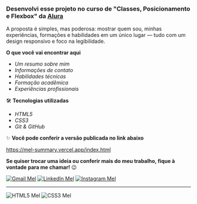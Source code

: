 ### Desenvolvi esse projeto no curso de "Classes, Posicionamento e Flexbox" da [Alura](https://www.alura.com.br/)

A proposta é simples, mas poderosa: mostrar quem sou, minhas experiências, formações e habilidades em um único lugar — tudo com um design responsivo e foco na legibilidade.

**O que você vai encontrar aqui**
- *Um resumo sobre mim*
- *Informações de contato*
- *Habilidades técnicas*
- *Formação acadêmica*
- *Experiências profissionais*

🛠️ **Tecnologias utilizadas**
- *HTML5*
- *CSS3*
- *Git & GitHub*

✨ **Você pode conferir a versão publicada no link abaixo**

https://mel-summary.vercel.app/index.html

**Se quiser trocar uma ideia ou conferir mais do meu trabalho, fique à vontade para me chamar!** 😉

[![Gmail Mel](https://img.shields.io/badge/Gmail-D14836?style=for-the-badge&logo=gmail&logoColor=white)](mailto:melissameira92@gmail.com)
[![LinkedIn Mel](https://img.shields.io/badge/LinkedIn-0077B5?style=for-the-badge&logo=linkedin&logoColor=white)](https://www.linkedin.com/in/melissa-perdomo/)
[![Instagram Mel](https://img.shields.io/badge/Instagram-E4405F?style=for-the-badge&logo=instagram&logoColor=white)](https://www.instagram.com/amelperdomo/)

***
![HTML5 Mel](https://github.com/melperdomo/Website_Bugdroid_HTML5_CSS3/assets/105086275/df4e6323-bd8d-4cca-8a68-dc2e5ef7d29d)
![CSS3 Mel](https://github.com/melperdomo/Website_Bugdroid_HTML5_CSS3/assets/105086275/fed63a7f-3052-4c17-9e52-d146ed8a7fe1)

